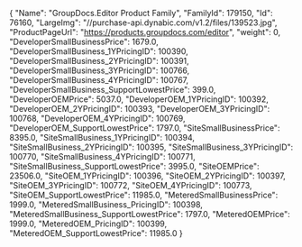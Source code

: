 {
    "Name": "GroupDocs.Editor Product Family",
    "FamilyId": 179150,
    "Id": 76160,
    "LargeImg": "//purchase-api.dynabic.com/v1.2/files/139523.jpg",
    "ProductPageUrl": "https://products.groupdocs.com/editor",
    "weight": 0,
    "DeveloperSmallBusinessPrice": 1679.0,
    "DeveloperSmallBusiness_1YPricingID": 100390,
    "DeveloperSmallBusiness_2YPricingID": 100391,
    "DeveloperSmallBusiness_3YPricingID": 100766,
    "DeveloperSmallBusiness_4YPricingID": 100767,
    "DeveloperSmallBusiness_SupportLowestPrice": 399.0,
    "DeveloperOEMPrice": 5037.0,
    "DeveloperOEM_1YPricingID": 100392,
    "DeveloperOEM_2YPricingID": 100393,
    "DeveloperOEM_3YPricingID": 100768,
    "DeveloperOEM_4YPricingID": 100769,
    "DeveloperOEM_SupportLowestPrice": 1797.0,
    "SiteSmallBusinessPrice": 8395.0,
    "SiteSmallBusiness_1YPricingID": 100394,
    "SiteSmallBusiness_2YPricingID": 100395,
    "SiteSmallBusiness_3YPricingID": 100770,
    "SiteSmallBusiness_4YPricingID": 100771,
    "SiteSmallBusiness_SupportLowestPrice": 3995.0,
    "SiteOEMPrice": 23506.0,
    "SiteOEM_1YPricingID": 100396,
    "SiteOEM_2YPricingID": 100397,
    "SiteOEM_3YPricingID": 100772,
    "SiteOEM_4YPricingID": 100773,
    "SiteOEM_SupportLowestPrice": 11985.0,
    "MeteredSmallBusinessPrice": 1999.0,
    "MeteredSmallBusiness_PricingID": 100398,
    "MeteredSmallBusiness_SupportLowestPrice": 1797.0,
    "MeteredOEMPrice": 1999.0,
    "MeteredOEM_PricingID": 100399,
    "MeteredOEM_SupportLowestPrice": 11985.0
}
